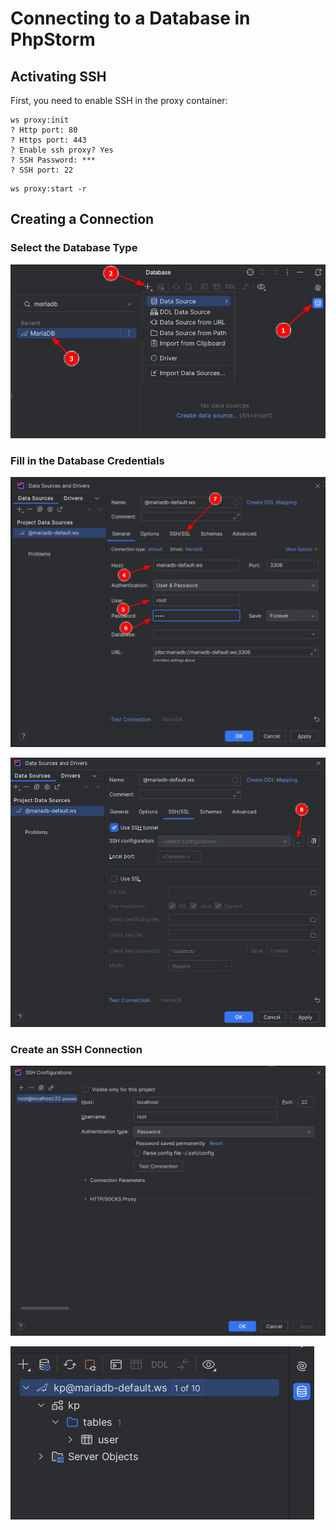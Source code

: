 # Connecting to a Database in PhpStorm


## Activating SSH

First, you need to enable SSH in the proxy container:

```shell
ws proxy:init
? Http port: 80
? Https port: 443
? Enable ssh proxy? Yes
? SSH Password: ***
? SSH port: 22
```



```shell
ws proxy:start -r
```


## Creating a Connection

### Select the Database Type

![Step 1](/blog/posts/1-img-1.png "Step 1")


### Fill in the Database Credentials

![Step 2](/blog/posts/1-img-2.png "Step 2")

![Step 3](/blog/posts/1-img-3.png "Step 3")


### Create an SSH Connection

![Step 4](/blog/posts/1-img-4.png "Step 4")

![Step 5](/blog/posts/1-img-5.png "Step 5")
